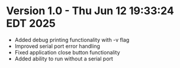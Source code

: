 # Version 1.0 - Thu Jun 12 19:33:24 EDT 2025
- Added debug printing functionality with -v flag
- Improved serial port error handling
- Fixed application close button functionality
- Added ability to run without a serial port

